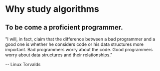 # Why study algorithms

## To be come a proficient programmer.

"I will, in fact, claim that the difference between a bad programmer
and a good one is whether he considers code or his data structures
more important. Bad programmers worry about the code. Good
programmers worry about data structures and their relationships."

-- Linux Torvalds